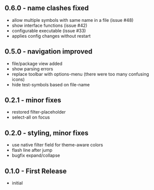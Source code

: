 ## 0.6.0 - name clashes fixed
 * allow multiple symbols with same name in a file (issue #48)
 * show interface functions (issue #42)
 * configurable executable (issue #33)
 * applies config changes without restart

## 0.5.0 - navigation improved
 * file/package view added
 * show parsing errors
 * replace toolbar with options-menu (there were too many confusing icons)
 * hide test-symbols based on file-name

## 0.2.1 - minor fixes
 * restored filter-placeholder
 * select-all on focus

## 0.2.0 - styling, minor fixes
 * use native filter field for theme-aware colors
 * flash line after jump
 * bugfix expand/collapse

## 0.1.0 - First Release
 * initial
